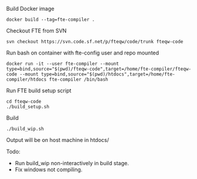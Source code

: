 Build Docker image

```
docker build --tag=fte-compiler .
```


Checkout FTE from SVN

```
svn checkout https://svn.code.sf.net/p/fteqw/code/trunk fteqw-code
```


Run bash on container with fte-config user and repo mounted

```
docker run -it --user fte-compiler --mount type=bind,source="$(pwd)/fteqw-code",target=/home/fte-compiler/fteqw-code --mount type=bind,source="$(pwd)/htdocs",target=/home/fte-compiler/htdocs fte-compiler /bin/bash
```


Run FTE build setup script

```
cd fteqw-code
./build_setup.sh
```


Build

```
./build_wip.sh
```

Output will be on host machine in htdocs/


Todo:
- Run build_wip non-interactively in build stage.
- Fix windows not compiling.
